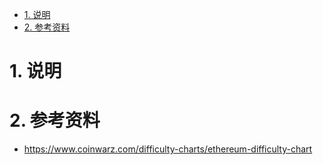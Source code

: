 <!-- TOC -->

- [1. 说明](#1-说明)
- [2. 参考资料](#2-参考资料)

<!-- /TOC -->


<a id="markdown-1-说明" name="1-说明"></a>
# 1. 说明



<a id="markdown-2-参考资料" name="2-参考资料"></a>
# 2. 参考资料

* https://www.coinwarz.com/difficulty-charts/ethereum-difficulty-chart
